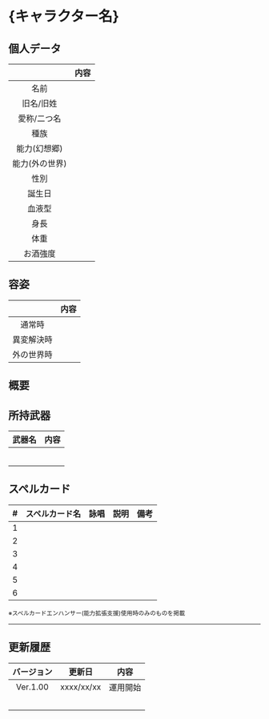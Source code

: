# {キャラクター名}

## 個人データ
||内容|
|:---:|:---:|
|名前||
|旧名/旧姓||
|愛称/二つ名||
|種族||
|能力(幻想郷)||
|能力(外の世界)||
|性別||
|誕生日||
|血液型||
|身長||
|体重||
|お酒強度||

## 容姿
||内容|
|:---:|:---:|
|通常時||
|異変解決時||
|外の世界時||

## 概要

## 所持武器
|武器名|内容|
|:---:|:---:|
|||
|||
|||
|||
|||
|||

## スペルカード
|#|スペルカード名|詠唱|説明|備考|
|:---:|:---:|:---:|:---:|:---:|
|1|||||
|2|||||
|3|||||
|4|||||
|5|||||
|6|||||

<sup>
※スペルカードエンハンサー(能力拡張支援)使用時のみのものを掲載
</sup>

***

## 更新履歴
|バージョン|更新日|内容|
|:---:|:---:|:---:|
|Ver.1.00|xxxx/xx/xx|運用開始|
||||
||||
||||
||||
||||

